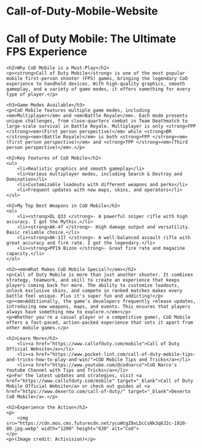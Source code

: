 # Call-of-Duty-Mobile-Website
<!DOCTYPE html>
<html lang="en">
<head>
    <meta charset="UTF-8">
    <meta name="viewport" content="width=device-width, initial-scale=1.0">
    <title>Call of Duty Mobile: The Ultimate FPS Experience</title>
</head>
<body>
    <h1>Call of Duty Mobile: The Ultimate FPS Experience</h1>
    
    <h2>Why CoD Mobile is a Must-Play</h2>
    <p><strong>Call of Duty Mobile</strong> is one of the most popular mobile first-person shooter (FPS) games, bringing the legendary CoD experience to handheld devices. With high-quality graphics, smooth gameplay, and a variety of game modes, it offers something for every type of player.</p>
    
    <h3>Game Modes Available</h3>
    <p>CoD Mobile features multiple game modes, including <em>Multiplayer</em> and <em>Battle Royale</em>. Each mode presents unique challenges, from close-quarters combat in Team Deathmatch to large-scale survival in Battle Royale. Multiplayer is only <strong>FPP </strong><em>(First person perspective)</em> while <strong>BR </strong><em>(Battle Royale)</em> is both <strong>FPP </strong><em>(First person perspective)</em> and <strong>TPP </strong><em>(Third person perspective)</em>.</p>
    
    <h2>Key Features of CoD Mobile</h2>
    <ul>
        <li>Realistic graphics and smooth gameplay</li>
        <li>Various multiplayer modes, including Search & Destroy and Domination</li>
        <li>Customizable loadouts with different weapons and perks</li>
        <li>Frequent updates with new maps, skins, and operators</li>
    </ul>
    
    <h2>My Top Best Weapons in CoD Mobile</h2>
    <ol>
        <li><strong>DL Q33 </strong>- A powerful sniper rifle with high accuracy. I got the Mythic.</li>
        <li><strong>AK-47 </strong>- High damage output and versatility. Basic reliable choice.</li>
        <li><strong>AK-117 </strong>- A well-balanced assault rifle with great accuracy and fire rate. I got the legendary.</li>
        <li><strong>PP19 Bizon </strong>- Great fire rate and magazine capacity.</li>
    </ol>
    
    <h2><em>What Makes CoD Mobile Special?</em></h2>
    <p>Call of Duty Mobile is more than just another shooter. It combines strategy, teamwork, and skill to create an experience that keeps players coming back for more. The ability to customize loadouts, unlock exclusive skins, and compete in ranked matches makes every battle feel unique. Plus it's super fun and addicting!</p>
    <p><em>Additionally, the game’s developers frequently release updates, introducing new weapons, maps, and events. This ensures that players always have something new to explore.</em></p>
    <p>Whether you're a casual player or a competitive gamer, CoD Mobile offers a fast-paced, action-packed experience that sets it apart from other mobile games.</p>
    
    <h2>Learn More</h2>
		<li><a href="https://www.callofduty.com/mobile">Call of Duty Official Website</a></li>
		<li><a href="https://www.pocket-lint.com/call-of-duty-mobile-tips-and-tricks-how-to-play-and-win/">COD Mobile Tips and Tricks</a></li>
		<li><a href="https://www.youtube.com/@codnarco">CoD Narco's Youtube Channel with Tips and Tricks</a></li>
    <p>For the latest updates and strategies, visit <a href="https://www.callofduty.com/mobile" target="_blank">Call of Duty Mobile Official Website</a> or check out guides at <a href="https://www.dexerto.com/call-of-duty/" target="_blank">Dexerto CoD Mobile</a>.</p>
    
    <h2>Experience the Action</h2>
    <p>
		<img src="https://cdn.mos.cms.futurecdn.net/ycuWtgZ9xLDcCsNk3q6J2c-1920-80.jpg.webp" width="1200" height="630" alt="Cod">
	</p>
	<p>(Image credit: Activision)</p>
</body>
</html>
